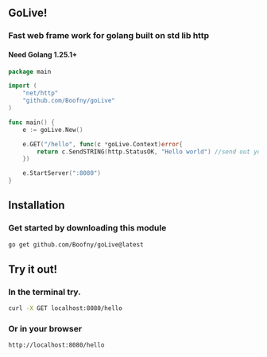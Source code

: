 ## GoLive!
### Fast web frame work for golang built on std lib http
#### Need Golang 1.25.1+

```go
package main

import (
	"net/http"
	"github.com/Boofny/goLive"
)

func main() {
	e := goLive.New()

	e.GET("/hello", func(c *goLive.Context)error{
		return c.SendSTRING(http.StatusOK, "Hello world") //send out your data
	})

	e.StartServer(":8080")
}
```

## Installation 
### Get started by downloading this module
```bash
go get github.com/Boofny/goLive@latest
```

## Try it out!
### In the terminal try.
```bash
curl -X GET localhost:8080/hello
```
### Or in your browser 
```bash
http://localhost:8080/hello
```
